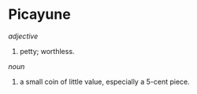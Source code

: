 # Picayune

*adjective*
1. petty; worthless.

*noun*
1. a small coin of little value, especially a 5-cent piece.
